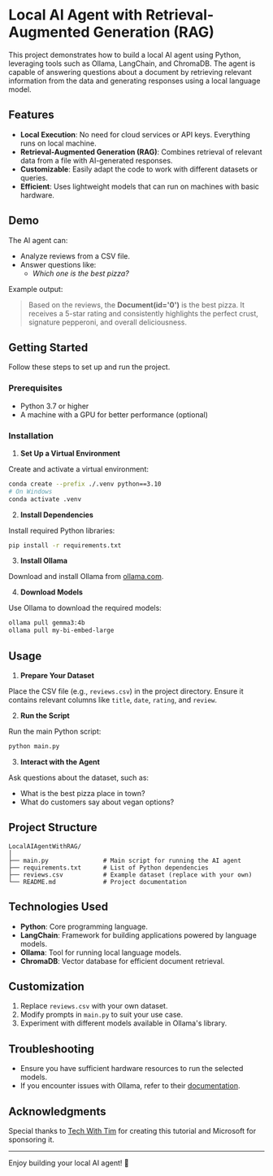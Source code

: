 # Local AI Agent with Retrieval-Augmented Generation (RAG)

This project demonstrates how to build a local AI agent using Python, leveraging tools such as Ollama, LangChain, and ChromaDB. The agent is capable of answering questions about a document by retrieving relevant information from the data and generating responses using a local language model.


## Features

- **Local Execution**: No need for cloud services or API keys. Everything runs on local machine.
- **Retrieval-Augmented Generation (RAG)**: Combines retrieval of relevant data from a file with AI-generated responses.
- **Customizable**: Easily adapt the code to work with different datasets or queries.
- **Efficient**: Uses lightweight models that can run on machines with basic hardware.



## Demo

The AI agent can:

- Analyze reviews from a CSV file.
- Answer questions like:
    - *Which one is the best pizza?*

Example output:
> Based on the reviews, the **Document(id='0')** is the best pizza. It receives a 5-star rating and consistently highlights the perfect crust, signature pepperoni, and 
overall deliciousness.



## Getting Started

Follow these steps to set up and run the project.

### Prerequisites

- Python 3.7 or higher
- A machine with a GPU for better performance (optional)


### Installation


1. **Set Up a Virtual Environment**

Create and activate a virtual environment:

```bash
conda create --prefix ./.venv python==3.10
# On Windows
conda activate .venv
```

2. **Install Dependencies**

Install required Python libraries:

```bash
pip install -r requirements.txt
```

3. **Install Ollama**

Download and install Ollama from [ollama.com](https://ollama.com/).

4. **Download Models**

Use Ollama to download the required models:

```bash
ollama pull gemma3:4b
ollama pull my-bi-embed-large
```



## Usage

1. **Prepare Your Dataset**

Place the CSV file (e.g., `reviews.csv`) in the project directory. Ensure it contains relevant columns like `title`, `date`, `rating`, and `review`.

2. **Run the Script**

Run the main Python script:

```bash
python main.py
```

3. **Interact with the Agent**

Ask questions about the dataset, such as:
* What is the best pizza place in town? 
* What do customers say about vegan options?



## Project Structure

```plaintext
LocalAIAgentWithRAG/
│
├── main.py               # Main script for running the AI agent
├── requirements.txt      # List of Python dependencies
├── reviews.csv           # Example dataset (replace with your own)
└── README.md             # Project documentation
```



## Technologies Used

- **Python**: Core programming language.
- **LangChain**: Framework for building applications powered by language models.
- **Ollama**: Tool for running local language models.
- **ChromaDB**: Vector database for efficient document retrieval.



## Customization

1. Replace `reviews.csv` with your own dataset.
2. Modify prompts in `main.py` to suit your use case.
3. Experiment with different models available in Ollama's library.



## Troubleshooting

- Ensure you have sufficient hardware resources to run the selected models.
- If you encounter issues with Ollama, refer to their [documentation](https://ollama.com/library).



## Acknowledgments

Special thanks to [Tech With Tim](https://www.youtube.com/@TechWithTim) for creating this tutorial and Microsoft for sponsoring it.

---

Enjoy building your local AI agent! 🚀
